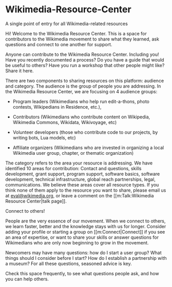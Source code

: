 # Wikimedia-Resource-Center
A single point of entry for all Wikimedia-related resources

Hi! Welcome to the Wikimedia Resource Center. This is a space for contributors to the Wikimedia movement to share what they learned, ask questions and connect to one another for support. 

Anyone can contribute to the Wikimedia Resource Center. Including you! Have you recently documented a process? Do you have a guide that would be useful to others? Have you run a workshop that other people might like? Share it here. 

There are two components to sharing resources on this platform: audience and category. The audience is the group of people you are addressing. In the Wikimedia Resource Center, we are focusing on 4 audience groups: 

- Program leaders (Wikimedians who help run edit-a-thons, photo contests, Wikipedians in Residence, etc.), 

- Contributors (Wikimedians who contribute content on Wikipedia, Wikimedia Commons, Wikidata, Wikivoyage, etc) 

- Volunteer developers (those who contribute code to our projects, by writing bots, Lua models, etc)

- Affiliate organizers (Wikimedians who are invested in organizing a local Wikimedia user group, chapter, or thematic organization)


The category refers to the area your resource is addressing. We have identified 10 areas for contribution: Contact and questions, skills development, grant support, program support, software basics, software development, technical infrastructure, global reach partnerships, legal, communications. We believe these areas cover all resource types. If you think none of them apply to the resource you want to share, please email us at eval@wikimedia.org, or leave a comment on the [[m:Talk:Wikimedia Resource Center|talk page]]. 


Connect to others!

People are the very essence of our movement. When we connect to others, we learn faster, better and the knowledge stays with us for longer. Consider adding your profile or starting a group on [[m:Connect|Connect]] if you see an area of expertise, or want to share your skills or answer questions for Wikimedians who are only now beginning to grow in the movement. 

Newcomers may have many questions: how do I start a user group? What things should I consider before I start? How do I establish a partnership with a museum? For all these questions, seasoned advice is key. 

Check this space frequently, to see what questions people ask, and how you can help others. 
